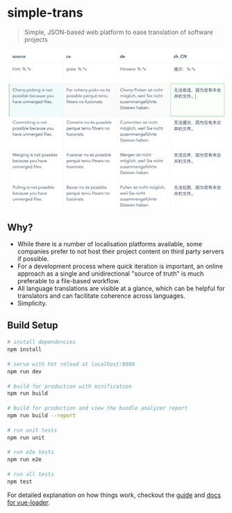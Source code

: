 # simple-trans

> Simple, JSON-based web platform to ease translation of software projects

![Screenshot](static/simple-trans-screenshot.png)

## Why?

- While there is a number of localisation platforms available, some companies prefer to not host their project content on third party servers if possible.
- For a development process where quick iteration is important, an online approach as a single and unidirectional "source of truth" is much preferable to a file-based workflow.
- All language translations are visible at a glance, which can be helpful for translators and can facilitate coherence across languages.
- Simplicity.

## Build Setup

``` bash
# install dependencies
npm install

# serve with hot reload at localhost:8080
npm run dev

# build for production with minification
npm run build

# build for production and view the bundle analyzer report
npm run build --report

# run unit tests
npm run unit

# run e2e tests
npm run e2e

# run all tests
npm test
```

For detailed explanation on how things work, checkout the [guide](http://vuejs-templates.github.io/webpack/) and [docs for vue-loader](http://vuejs.github.io/vue-loader).
